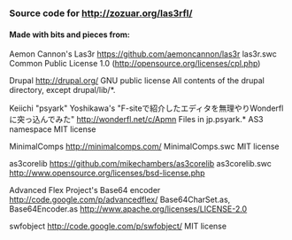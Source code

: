 ### Source code for http://zozuar.org/las3rfl/

#### Made with bits and pieces from:

Aemon Cannon's Las3r
https://github.com/aemoncannon/las3r
las3r.swc
Common Public License 1.0 (http://opensource.org/licenses/cpl.php)

Drupal
http://drupal.org/
GNU public license
All contents of the drupal directory, except drupal/lib/*.

Keiichi "psyark" Yoshikawa's "F-siteで紹介したエディタを無理やりWonderflに突っ込んでみた"
http://wonderfl.net/c/Apmn
Files in jp.psyark.* AS3 namespace
MIT license

MinimalComps
http://minimalcomps.com/
MinimalComps.swc
MIT license

as3corelib
https://github.com/mikechambers/as3corelib
as3corelib.swc
http://www.opensource.org/licenses/bsd-license.php

Advanced Flex Project's Base64 encoder
http://code.google.com/p/advancedflex/
Base64CharSet.as, Base64Encoder.as
http://www.apache.org/licenses/LICENSE-2.0

swfobject
http://code.google.com/p/swfobject/
MIT license
